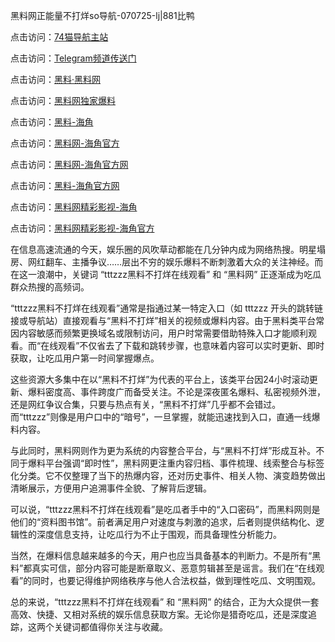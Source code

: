 黑料网正能量不打烊so导航-070725-lj|881比鸭

点击访问：<a href="https://74mao.com/">74猫导航主站</a>

点击访问：<a href="https://74mao.com/">Telegram频道传送门</a>

点击访问：<a href="https://heiliaolvzlu3.pages.dev">黑料·黑料网</a>

点击访问：<a href="https://heiliaoyvnrda.pages.dev">黑料网独家爆料</a>

点击访问：<a href="https://sdbsd.pages.dev/">黑料-海角</a>

点击访问：<a href="https://fge-7ja.pages.dev/">黑料网-海角官方</a>

点击访问：<a href="https://tyer.pages.dev/">黑料网-海角官方网</a>

点击访问：<a href="https://jha.pages.dev/">黑料-海角官方网</a>

点击访问：<a href="https://qfwfg.pages.dev/">黑料网精彩影视-海角</a>

点击访问：<a href="https://sdbsd.pages.dev/">黑料网精彩影视-海角官方</a>

在信息高速流通的今天，娱乐圈的风吹草动都能在几分钟内成为网络热搜。明星塌房、网红翻车、主播争议……层出不穷的娱乐爆料不断刺激着大众的关注神经。而在这一浪潮中，关键词 “tttzzz黑料不打烊在线观看” 和 “黑料网” 正逐渐成为吃瓜群众热搜的高频词。

“tttzzz黑料不打烊在线观看”通常是指通过某一特定入口（如 tttzzz 开头的跳转链接或导航站）直接观看与“黑料不打烊”相关的视频或爆料内容。由于黑料类平台常因内容敏感而频繁更换域名或限制访问，用户时常需要借助特殊入口才能顺利观看。而“在线观看”不仅省去了下载和跳转步骤，也意味着内容可以实时更新、即时获取，让吃瓜用户第一时间掌握爆点。

这些资源大多集中在以“黑料不打烊”为代表的平台上，该类平台因24小时滚动更新、爆料密度高、事件跨度广而备受关注。不论是深夜匿名爆料、私密视频外泄，还是网红争议合集，只要与热点有关，“黑料不打烊”几乎都不会错过。而“tttzzz”则像是用户口中的“暗号”，一旦掌握，就能迅速找到入口，直通一线爆料内容。

与此同时，黑料网则作为更为系统的内容整合平台，与“黑料不打烊”形成互补。不同于爆料平台强调“即时性”，黑料网更注重内容归档、事件梳理、线索整合与标签化分类。它不仅整理了当下的热爆内容，还对历史事件、相关人物、演变趋势做出清晰展示，方便用户追溯事件全貌、了解背后逻辑。

可以说，“tttzzz黑料不打烊在线观看”是吃瓜者手中的“入口密码”，而黑料网则是他们的“资料图书馆”。前者满足用户对速度与刺激的追求，后者则提供结构化、逻辑性的深度信息支持，让吃瓜行为不止于围观，而具备理性分析能力。

当然，在爆料信息越来越多的今天，用户也应当具备基本的判断力。不是所有“黑料”都真实可信，部分内容可能是断章取义、恶意剪辑甚至是谣言。我们在“在线观看”的同时，也要记得维护网络秩序与他人合法权益，做到理性吃瓜、文明围观。

总的来说，“tttzzz黑料不打烊在线观看” 和 “黑料网” 的结合，正为大众提供一套高效、快捷、又相对系统的娱乐信息获取方案。无论你是猎奇吃瓜，还是深度追踪，这两个关键词都值得你关注与收藏。
